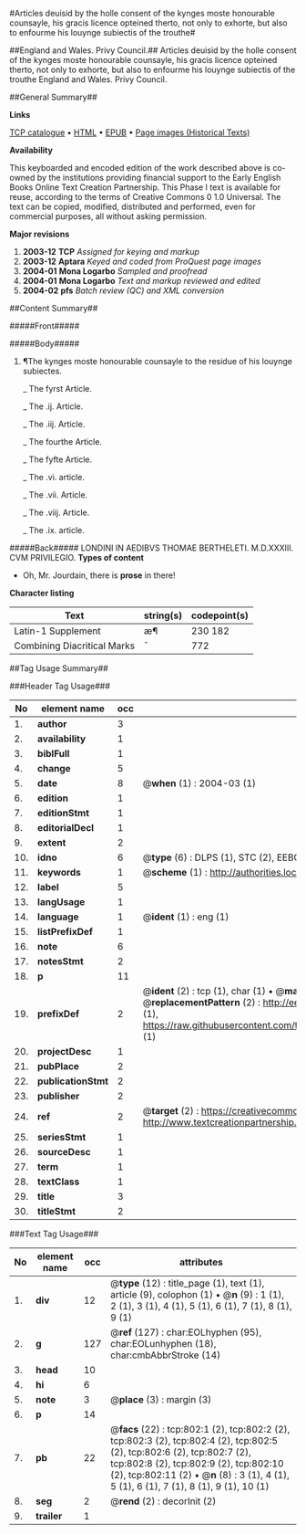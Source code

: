 #Articles deuisid by the holle consent of the kynges moste honourable counsayle, his gracis licence opteined therto, not only to exhorte, but also to enfourme his louynge subiectis of the trouthe#

##England and Wales. Privy Council.##
Articles deuisid by the holle consent of the kynges moste honourable counsayle, his gracis licence opteined therto, not only to exhorte, but also to enfourme his louynge subiectis of the trouthe
England and Wales. Privy Council.

##General Summary##

**Links**

[TCP catalogue](http://www.ota.ox.ac.uk/tcp/)  • 
[HTML](http://tei.it.ox.ac.uk/tcp/Texts-HTML/free/A22/A22660.html)  • 
[EPUB](http://tei.it.ox.ac.uk/tcp/Texts-EPUB/free/A22/A22660.epub) • 
[Page images (Historical Texts)](https://data.historicaltexts.jisc.ac.uk/view?pubId=eebo-99836524e&pageId=eebo-99836524e-802-1)

**Availability**

This keyboarded and encoded edition of the
	       work described above is co-owned by the institutions
	       providing financial support to the Early English Books
	       Online Text Creation Partnership. This Phase I text is
	       available for reuse, according to the terms of Creative
	       Commons 0 1.0 Universal. The text can be copied,
	       modified, distributed and performed, even for
	       commercial purposes, all without asking permission.

**Major revisions**

1. __2003-12__ __TCP__ *Assigned for keying and markup*
1. __2003-12__ __Aptara__ *Keyed and coded from ProQuest page images*
1. __2004-01__ __Mona Logarbo__ *Sampled and proofread*
1. __2004-01__ __Mona Logarbo__ *Text and markup reviewed and edited*
1. __2004-02__ __pfs__ *Batch review (QC) and XML conversion*

##Content Summary##

#####Front#####

#####Body#####

1. ¶The kynges moste honourable
counsayle to the residue of
his louynge subiectes.

    _ The fyrst Article.

    _ The .ij. Article.

    _ The .iij. Article.

    _ The fourthe Article.

    _ The fyfte Article.

    _ The .vi. article.

    _ The .vii. Article.

    _ The .viij. Article.

    _ The .ix. article.

#####Back#####
LONDINI IN AEDIBVS
THOMAE BERTHELETI.
M.D.XXXIII.
CVM PRIVILEGIO.
**Types of content**

  * Oh, Mr. Jourdain, there is **prose** in there!

**Character listing**


|Text|string(s)|codepoint(s)|
|---|---|---|
|Latin-1 Supplement|æ¶|230 182|
|Combining             Diacritical Marks|̄|772|

##Tag Usage Summary##

###Header Tag Usage###

|No|element name|occ|attributes|
|---|---|---|---|
|1.|__author__|3||
|2.|__availability__|1||
|3.|__biblFull__|1||
|4.|__change__|5||
|5.|__date__|8| @__when__ (1) : 2004-03 (1)|
|6.|__edition__|1||
|7.|__editionStmt__|1||
|8.|__editorialDecl__|1||
|9.|__extent__|2||
|10.|__idno__|6| @__type__ (6) : DLPS (1), STC (2), EEBO-CITATION (1), PROQUEST (1), VID (1)|
|11.|__keywords__|1| @__scheme__ (1) : http://authorities.loc.gov/ (1)|
|12.|__label__|5||
|13.|__langUsage__|1||
|14.|__language__|1| @__ident__ (1) : eng (1)|
|15.|__listPrefixDef__|1||
|16.|__note__|6||
|17.|__notesStmt__|2||
|18.|__p__|11||
|19.|__prefixDef__|2| @__ident__ (2) : tcp (1), char (1)  •  @__matchPattern__ (2) : ([0-9\-]+):([0-9IVX]+) (1), (.+) (1)  •  @__replacementPattern__ (2) : http://eebo.chadwyck.com/downloadtiff?vid=$1&page=$2 (1), https://raw.githubusercontent.com/textcreationpartnership/Texts/master/tcpchars.xml#$1 (1)|
|20.|__projectDesc__|1||
|21.|__pubPlace__|2||
|22.|__publicationStmt__|2||
|23.|__publisher__|2||
|24.|__ref__|2| @__target__ (2) : https://creativecommons.org/publicdomain/zero/1.0/ (1), http://www.textcreationpartnership.org/docs/. (1)|
|25.|__seriesStmt__|1||
|26.|__sourceDesc__|1||
|27.|__term__|1||
|28.|__textClass__|1||
|29.|__title__|3||
|30.|__titleStmt__|2||


###Text Tag Usage###

|No|element name|occ|attributes|
|---|---|---|---|
|1.|__div__|12| @__type__ (12) : title_page (1), text (1), article (9), colophon (1)  •  @__n__ (9) : 1 (1), 2 (1), 3 (1), 4 (1), 5 (1), 6 (1), 7 (1), 8 (1), 9 (1)|
|2.|__g__|127| @__ref__ (127) : char:EOLhyphen (95), char:EOLunhyphen (18), char:cmbAbbrStroke (14)|
|3.|__head__|10||
|4.|__hi__|6||
|5.|__note__|3| @__place__ (3) : margin (3)|
|6.|__p__|14||
|7.|__pb__|22| @__facs__ (22) : tcp:802:1 (2), tcp:802:2 (2), tcp:802:3 (2), tcp:802:4 (2), tcp:802:5 (2), tcp:802:6 (2), tcp:802:7 (2), tcp:802:8 (2), tcp:802:9 (2), tcp:802:10 (2), tcp:802:11 (2)  •  @__n__ (8) : 3 (1), 4 (1), 5 (1), 6 (1), 7 (1), 8 (1), 9 (1), 10 (1)|
|8.|__seg__|2| @__rend__ (2) : decorInit (2)|
|9.|__trailer__|1||
